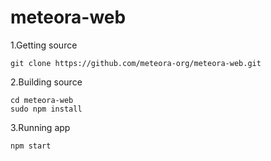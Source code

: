 # meteora-web

1.Getting source

```
git clone https://github.com/meteora-org/meteora-web.git
```

2.Building source

```
cd meteora-web
sudo npm install
```

3.Running app

```
npm start
```
